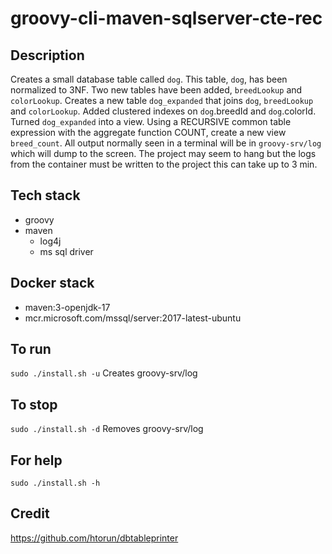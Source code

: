 # groovy-cli-maven-sqlserver-cte-rec

## Description
Creates a small database table
called `dog`. This table, `dog`, has been normalized to 3NF.
Two new tables have been added, `breedLookup` and `colorLookup`.
Creates a new table `dog_expanded` that joins
`dog`, `breedLookup` and `colorLookup`. Added clustered indexes on
`dog`.breedId and `dog`.colorId. Turned `dog_expanded` into a view. Using
a RECURSIVE common table expression with the aggregate function
COUNT, create a new view `breed_count`. All output normally
seen in a terminal will be in `groovy-srv/log` which will dump to the screen. The project may seem to hang but the logs from the container must be written to the project this can take up to 3 min.

## Tech stack
- groovy
- maven
  - log4j
  - ms sql driver

## Docker stack
- maven:3-openjdk-17
- mcr.microsoft.com/mssql/server:2017-latest-ubuntu

## To run
`sudo ./install.sh -u`
Creates groovy-srv/log

## To stop
`sudo ./install.sh -d`
Removes groovy-srv/log

## For help
`sudo ./install.sh -h`

## Credit
https://github.com/htorun/dbtableprinter
